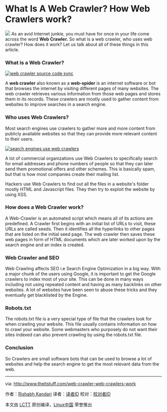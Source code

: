 What Is A Web Crawler? How Web Crawlers work?
======
![](http://www.theitstuff.com/wp-content/uploads/2017/12/what-is-a-web-crawler-how-web-crawler-works.jpg)
As an avid Internet junkie, you must have for once in your life come across the word **Web Crawler.** So what is a web crawler, who uses web crawler? How does it work? Let us talk about all of these things in this article.

###  **What is a Web Crawler?**

[![web crawler source code sync][1]][1]

A **web crawler** also known as a **web-spider** is an internet software or bot that browses the internet by visiting different pages of many websites. The web crawler retrieves various information from those web pages and stores them in its records. These crawlers are mostly used to gather content from websites to improve searches in a search engine.

###  **Who uses Web Crawlers?**

Most search engines use crawlers to gather more and more content from publicly available websites so that they can provide more relevant content to their users.

[![search engines use web crawlers][2]][2]

A lot of commercial organizations use Web Crawlers to specifically search for email addresses and phone numbers of people so that they can later send them promotional offers and other schemes. This is basically spam, but that is how most companies create their mailing list.

Hackers use Web Crawlers to find out all the files in a website's folder mostly HTML and Javascript files. They then try to exploit the website by using XSS.

###  **How does a Web Crawler work?**

A Web-Crawler is an automated script which means all of its actions are predefined. A Crawler first begins with an initial list of URLs to visit, these URLs are called seeds. Then it identifies all the hyperlinks to other pages that are listed on the initial seed page. The web crawler then saves these web pages in form of HTML documents which are later worked upon by the search engine and an index is created.

###  **Web Crawler and SEO**

Web Crawling affects SEO i.e Search Engine Optimization in a big way. With a major chunk of the users using Google, it is important to get the Google crawlers to index most of your site. This can be done in many ways including not using repeated content and having as many backlinks on other websites. A lot of websites have been seen to abuse these tricks and they eventually get blacklisted by the Engine.

###  **Robots.txt**

The robots.txt file is a very special type of file that the crawlers look for when crawling your website. This file usually contains information on how to crawl your website. Some webmasters who purposely do not want their sites indexed can also prevent crawling by using the robots.txt file.

###  **Conclusion**

So Crawlers are small software bots that can be used to browse a lot of websites and help the search engine to get the most relevant data from the web.


--------------------------------------------------------------------------------

via: http://www.theitstuff.com/web-crawler-web-crawlers-work

作者：[Rishabh Kandari][a]
译者：[译者ID](https://github.com/译者ID)
校对：[校对者ID](https://github.com/校对者ID)

本文由 [LCTT](https://github.com/LCTT/TranslateProject) 原创编译，[Linux中国](https://linux.cn/) 荣誉推出

[a]:http://www.theitstuff.com/author/reevkandari
[1]:http://www.theitstuff.com/wp-content/uploads/2017/12/crawler.jpeg
[2]:http://www.theitstuff.com/wp-content/uploads/2017/12/sengine.png
